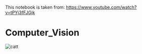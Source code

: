 This notebook is taken from: https://www.youtube.com/watch?v=tPYj3fFJGjk


# Computer_Vision


![catt](https://user-images.githubusercontent.com/74653444/178772922-d5a38e87-8f46-40eb-9beb-2de19c98d160.png)


